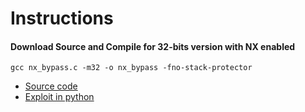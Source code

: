 # Instructions

#### Download Source and Compile for 32-bits version with NX enabled

```
gcc nx_bypass.c -m32 -o nx_bypass -fno-stack-protector
```

* [Source code](https://raw.githubusercontent.com/Vsmzin/pwning/main/buffer_overflow/bypass_nx/nx_bypass.c)
* [Exploit in  python](https://raw.githubusercontent.com/Vsmzin/pwning/main/buffer_overflow/bypass_nx/exploit_bypass_nx.py)
